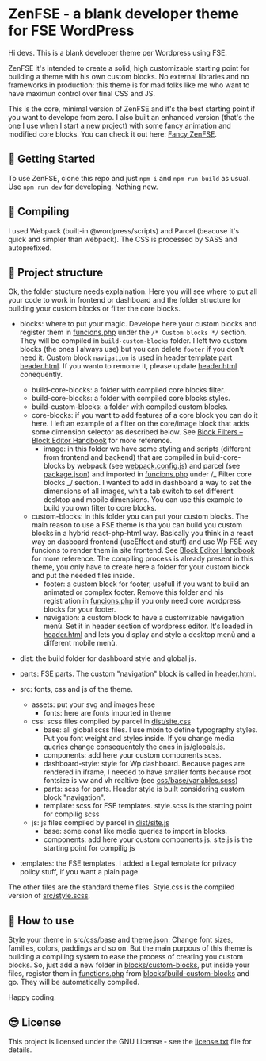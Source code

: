 # ZenFSE - a blank developer theme for FSE WordPress

Hi devs. This is a blank developer theme per Wordpress using FSE.

ZenFSE it's intended to create a solid, high customizable starting point for building a theme with his own custom
blocks. No external libraries and no frameworks in production: this theme is for mad folks like me who want to have
maximun control over final CSS and JS.

This is the core, minimal version of ZenFSE and it's the best starting point if you want to develope from zero. I also
built an enhanced version (that's the one I use when I start a new project) with some fancy animation and modified core
blocks. You can check it out here: [Fancy ZenFSE](https://pages.github.com/).

## :rocket: Getting Started

To use ZenFSE, clone this repo and just `npm i` and `npm run build` as usual. Use `npm run dev` for developing. Nothing
new.

## :trolleybus: Compiling

I used Webpack (built-in @wordpress/scripts) and Parcel (beacuse it's quick and simpler than webpack). The CSS is
processed by SASS and autoprefixed.

## :school: Project structure

Ok, the folder stucture needs explaination. Here you will see where to put all your code to work in frontend or
dashboard and the folder structure for building your custom blocks or filter the core blocks.

- blocks: where to put your magic. Develope here your custom blocks and register them in [funcions.php](funcions.php)
  under the `/* Custom blocks */` section. They will be compiled in `build-custom-blocks` folder. I left two custom
  blocks (the ones I always use) but you can delete `footer` if you don't need it. Custom block `navigation` is used in
  header template part [header.html](parts/header.html). If you wanto to remome it, please update
  [header.html](parts/header.html) conequently.

  - build-core-blocks: a folder with compiled core blocks filter.
  - build-core-blocks: a folder with compiled core blocks styles.
  - build-custom-blocks: a folder with compiled custom blocks.
  - core-blocks: if you want to add features of a core block you can do it here. I left an example of a filter on the
    core/image block that adds some dimension selector as described below. See
    [Block Filters – Block Editor Handbook](https://developer.wordpress.org/block-editor/reference-guides/filters/block-filters/)
    for more reference.
    - image: in this folder we have some styling and scripts (different from frontend and backend) that are compiled in
      build-core-blocks by webpack (see [webpack.config.js](webpack.config.js)) and parcel (see
      [package.json](package.json)) and imported in [funcions.php](funcions.php) under /_ Filter core blocks _/ section.
      I wanted to add in dashboard a way to set the dimensions of all images, whit a tab switch to set different desktop
      and mobile dimensions. You can use this example to build you own filter to core blocks.
  - custom-blocks: in this folder you can put your custom blocks. The main reason to use a FSE theme is tha you can
    build you custom blocks in a hybrid react-php-html way. Basically you think in a react way on dasboard frontend
    (useEffect and stuff) and use Wp FSE way funcions to render them in site frontend. See
    [Block Editor Handbook](https://developer.wordpress.org/block-editor/) for more reference. The compiling process is
    already present in this theme, you only have to create here a folder for your custom block and put the needed files
    inside.
    - footer: a custom block for footer, usefull if you want to build an animated or complex footer. Remove this folder
      and his registration in [funcions.php](funcions.php) if you only need core wordpress blocks for your footer.
    - navigation: a custom block to have a customizable navigation menù. Set it in header section of wordpress editor.
      It's loaded in [header.html](parts/header.html) and lets you display and style a desktop menù and a different
      mobile menù.

- dist: the build folder for dashboard style and global js.
- parts: FSE parts. The custom "navigation" block is called in [header.html](header.html).
- src: fonts, css and js of the theme.
  - assets: put your svg and images hese
    - fonts: here are fonts imported in theme
  - css: scss files compiled by parcel in [dist/site.css](dist/site.css)
    - base: all global scss files. I use mixin to define typography styles. Put you font weight and styles inside. If
      you change media queries change consequentely the ones in [js/globals.js](js/globals.js).
    - components: add here your custom components scss.
    - dashboard-style: style for Wp dashboard. Because pages are rendered in iframe, I needed to have smaller fonts
      because root fontsize is vw and vh realtive (see [css/base/variables.scss](css/base/variables.scss))
    - parts: scss for parts. Header style is built considering custom block "navigation".
    - template: scss for FSE templates. style.scss is the starting point for compilig scss
  - js: js files compiled by parcel in [dist/site.js](dist/site.js)
    - base: some const like media queries to import in blocks.
    - components: add here your custom components js. site.js is the starting point for compilig js
- templates: the FSE templates. I added a Legal template for privacy policy stuff, if you want a plain page.

The other files are the standard theme files. Style.css is the compiled version of [src/style.scss](src/style.scss).

## :partying_face: How to use

Style your theme in [src/css/base](src/css/base) and [theme.json](theme.json). Change font sizes, families, colors, paddings and so on. But the main purpous of this theme is building a compiling system to ease the process of creating you custom blocks. So, just add a new folder in [blocks/custom-blocks](blocks/custom-blocks), put inside your files, register them in [functions.php](functions.php) from [blocks/build-custom-blocks](blocks/build-custom-blocks) and go. They will be automatically compiled. 

Happy coding.

## :sunglasses: License

This project is licensed under the GNU License - see the [license.txt](license.txt) file for details.
